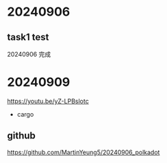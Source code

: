 # 20240906
## task1 test
20240906 完成

# 20240909
https://youtu.be/yZ-LPBslotc
* cargo

## github
https://github.com/MartinYeung5/20240906_polkadot
